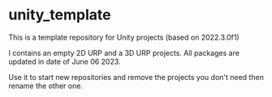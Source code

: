# unity_template

This is a template repository for Unity projects (based on 2022.3.0f1)  
  
I contains an empty 2D URP and a 3D URP projects. All packages are updated in date of June 06 2023.

Use it to start new repositories and remove the projects you don't need then rename the other one.

